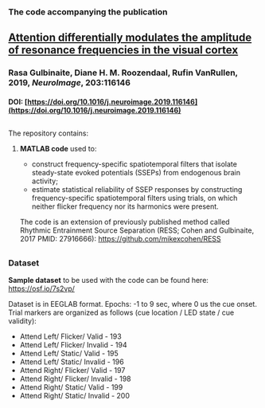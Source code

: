 ### The code accompanying the publication 
## [Attention differentially modulates the amplitude of resonance frequencies in the visual cortex](https://www.sciencedirect.com/science/article/abs/pii/S1053811919307372)
### Rasa Gulbinaite, Diane H. M. Roozendaal, Rufin VanRullen, 2019, _NeuroImage_, 203:116146
#### DOI: [https://doi.org/10.1016/j.neuroimage.2019.116146](https://doi.org/10.1016/j.neuroimage.2019.116146)
##
The repository contains:

1. **MATLAB code** used to: 
    * construct frequency-specific spatiotemporal filters that isolate steady-state evoked potentials (SSEPs) from endogenous brain activity; 
    * estimate statistical reliability of SSEP responses by constructing frequency-specific spatiotemporal filters using trials, on which neither flicker frequency nor its harmonics were present.

    The code is an extension of previously published method called Rhythmic Entrainment Source Separation (RESS; Cohen and Gulbinaite, 2017 PMID: 27916666): https://github.com/mikexcohen/RESS 

##
### Dataset 
**Sample dataset** to be used with the code can be found here: https://osf.io/7s2vp/

   Dataset is in EEGLAB format. Epochs: -1 to 9 sec, where 0 us the cue onset.
   Trial markers are organized as follows (cue location / LED state / cue validity):
   * Attend Left/ Flicker/ Valid - 193
   * Attend Left/ Flicker/ Invalid - 194
   * Attend Left/ Static/ Valid - 195
   * Attend Left/ Static/ Invalid - 196
   * Attend Right/ Flicker/ Valid - 197
   * Attend Right/ Flicker/ Invalid - 198
   * Attend Right/ Static/ Valid - 199
   * Attend Right/ Static/ Invalid - 200

